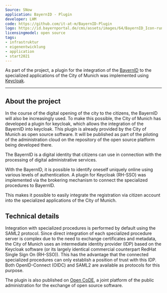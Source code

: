 ```yaml
---
Source: SNow
application: BayernID - Plugin
developer: LHM
code: https://github.com/it-at-m/BayernID-Plugin
logo: https://id.bayernportal.de/cms/assets/images/64/BayernID_Icon-rund.625c9ab7.svg
licensingmodel: open source
tags:
- infrastruktur
- eigenentwicklung
- application
- start2021
---
```


As part of the project, a plugin for the integration of the [BayernID](https://id.bayernportal.de/de/) to the specialized applications of the City of Munich was implemented using [Keycloak](keycloak).

---

## About the project

In the course of the digital opening of the city to the citizens, the BayernID will also be increasingly used. To make this possible, the City of Munich has developed a plugin for keycloak, which allows the integration of the BayernID into keycloak. This plugin is already provided by the City of Munich as open source software. It will be published as part of the piloting of the administration cloud on the repository of the open source platform being developed there.

The BayernID is a digital identity that citizens can use in connection with the processing of digital administrative services.

With the BayernID, it is possible to identify oneself uniquely online using various levels of authentication. A plugin for Keycloak (RH-SSO) was implemented via the brokering mechanism to connect the specialized procedures to BayernID.

This makes it possible to easily integrate the registration via citizen account into the specialized applications of the City of Munich.



## Technical details

Integration with specialized procedures is performed by default using the SAML2 protocol. Since direct integration of each specialized procedure server is complex due to the need to exchange certificates and metadata, the City of Munich uses an intermediate identity provider (IDP) based on the Keycloak software (or its largely identical commercial counterpart RedHat Single Sign On (RH-SSO)). This has the advantage that the connected specialized procedures can only establish a position of trust with this IDP. Both OpenID-Connect (OIDC) and SAML2 are available as protocols for this purpose.

The plugin is also published on [Open CoDE](https://gitlab.opencode.de/landeshauptstadt-muenchen/bayernid-plugin), a joint platform of the public administration for the exchange of open source software.

